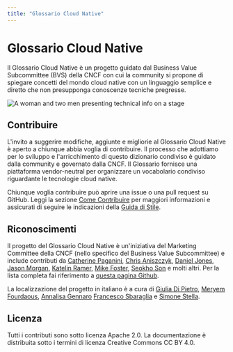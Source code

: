 ```yaml
---
title: "Glossario Cloud Native"
---
```


# Glossario Cloud Native

Il Glossario Cloud Native è un progetto guidato dal Business Value Subcommittee (BVS) della CNCF con cui la community si propone di spiegare concetti del mondo cloud native con un linguaggio semplice e diretto che non presupponga conoscenze tecniche pregresse.

<p><img class="mt-5" src="/images/homepage/stage.jpg" alt="A woman and two men presenting technical info on a stage"></p>

## Contribuire

L'invito a suggerire modifiche, aggiunte e migliorie al Glossario Cloud Native è aperto a chiunque abbia voglia di contribuire. Il processo che adottiamo per lo sviluppo e l'arricchimento di questo dizionario condiviso è guidato dalla community e governato dalla CNCF. Il Glossario fornisce una piattaforma vendor-neutral per organizzare un vocabolario condiviso riguardante le tecnologie cloud native. 

Chiunque voglia contribuire può aprire una issue o una pull request su GitHub. Leggi la sezione [Come Contribuire](/it/contribute/) per maggiori informazioni e assicurati di seguire le indicazioni della [Guida di Stile](/it/style-guide/).

## Riconoscimenti

Il progetto del Glossario Cloud Native è un'iniziativa del Marketing Committee della CNCF (nello specifico del Business Value Subcommittee) e include contributi da [Catherine Paganini](https://www.linkedin.com/in/catherinepaganini/en/), [Chris Aniszczyk](https://www.linkedin.com/in/caniszczyk/),
[Daniel Jones](https://www.linkedin.com/in/danieljoneseb/?originalSubdomain=uk), [Jason Morgan](https://www.linkedin.com/in/jasonmorgan2/), [Katelin Ramer](https://www.linkedin.com/in/katelinramer/), [Mike Foster](https://www.linkedin.com/in/mfosterche/?originalSubdomain=ca), [Seokho Son](https://www.linkedin.com/in/seokho-son/) e molti altri. Per la lista completa fai riferimento a [questa pagina Github](https://github.com/cncf/glossary/graphs/contributors).

La localizzazione del progetto in italiano è a cura di [Giulia Di Pietro](https://www.linkedin.com/in/giulia-dp/), [Meryem Fourdaous](https://www.linkedin.com/in/meryem-fourdaous-022346102/), [Annalisa Gennaro](https://www.linkedin.com/in/annalisagennaro/) [Francesco Sbaraglia](https://www.linkedin.com/in/fsbaraglia/) e [Simone Stella](https://www.linkedin.com/in/simostella/).

## Licenza

Tutti i contributi sono sotto licenza Apache 2.0. La documentazione è distribuita sotto i termini di licenza Creative Commons CC BY 4.0.

